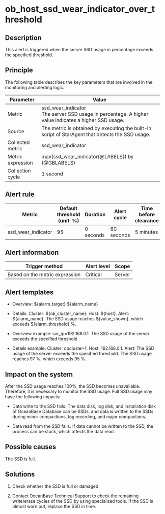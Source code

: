 ob_host_ssd_wear_indicator_over_threshold
==============================================================================

**Description**
-----------------------------

This alert is triggered when the server SSD usage in percentage exceeds the specified threshold.

Principle
-------------------------

The following table describes the key parameters that are involved in the monitoring and alerting logic.

| Parameter | Value |
|-------|-----------------------------------------------------------------------------------|
| Metric | ssd_wear_indicator</br>The server SSD usage in percentage. A higher value indicates a higher SSD usage.  |
| Source | The metric is obtained by executing the built-in script of StarAgent that detects the SSD usage.  |
| Collected metric | ssd_wear_indicator |
| Metric expression | max(ssd_wear_indicator{@LABELS}) by (@GBLABELS) |
| Collection cycle | 1 second |

**Alert rule**
-----------------------------

| Metric | Default threshold (unit: %) | Duration | Alert cycle | Time before clearance |
|--------------------|------------|------|------|------|
| ssd_wear_indicator | 95 | 0 seconds | 60 seconds | 5 minutes |

**Alert information**
-----------------------------

| Trigger method | Alert level | Scope |
|------------|------|-----|
| Based on the metric expression | Critical | Server |

**Alert templates**
-----------------------------

* Overview: \${alarm_target} ${alarm_name}

* Details: Cluster: \${ob_cluster_name}. Host: \${host}. Alert: \${alarm_name}. The SSD usage reaches \${value_shown}, which exceeds \${alarm_threshold} %.

* Overview example: svr_ip=192.168.0.1. The SSD usage of the server exceeds the specified threshold.

* Details example: Cluster: obcluster-1. Host: 192.168.0.1. Alert: The SSD usage of the server exceeds the specified threshold. The SSD usage reaches 97 %, which exceeds 95 %.

**Impact on the system**
-------------------------------

After the SSD usage reaches 100%, the SSD becomes unavailable. Therefore, it is necessary to monitor the SSD usage. Full SSD usage may have the following impacts:

* Data write to the SSD fails. The data disk, log disk, and installation disk of OceanBase Database can be SSDs, and data is written to the SSDs during minor compactions, log recording, and major compactions.

* Data read from the SSD fails. If data cannot be written to the SSD, the process can be stuck, which affects the data read.

**Possible causes**
-----------------------------

The SSD is full.

**Solutions**
-----------------------------

1. Check whether the SSD is full or damaged.

2. Contact OceanBase Technical Support to check the remaining write/erase cycles of the SSD by using specialized tools. If the SSD is almost worn out, replace the SSD in time.
